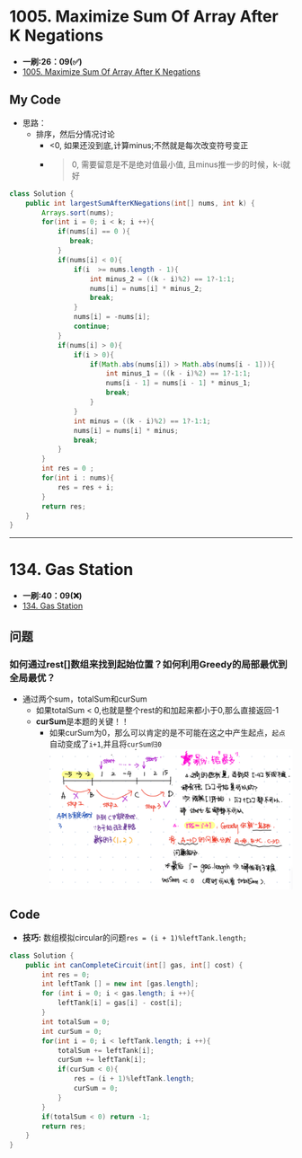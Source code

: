 # 1005. Maximize Sum Of Array After K Negations
* **一刷:26：09(✅)**
* [1005. Maximize Sum Of Array After K Negations](https://leetcode.com/problems/maximize-sum-of-array-after-k-negations/description/)

## My Code
* 思路：
  * 排序，然后分情况讨论
    * <0, 如果还没到底,计算minus;不然就是每次改变符号变正
    * >0, 需要留意是不是绝对值最小值, 且minus推一步的时候，k-i就好
```java
class Solution {
    public int largestSumAfterKNegations(int[] nums, int k) {
        Arrays.sort(nums);
        for(int i = 0; i < k; i ++){
            if(nums[i] == 0 ){
               break;
            }
            if(nums[i] < 0){
                if(i  >= nums.length - 1){
                    int minus_2 = ((k - i)%2) == 1?-1:1;
                    nums[i] = nums[i] * minus_2;
                    break;
                }
                nums[i] = -nums[i];
                continue;
            }
            if(nums[i] > 0){
                if(i > 0){
                    if(Math.abs(nums[i]) > Math.abs(nums[i - 1])){
                        int minus_1 = ((k - i)%2) == 1?-1:1;
                        nums[i - 1] = nums[i - 1] * minus_1;
                        break;
                    }
                }
                int minus = ((k - i)%2) == 1?-1:1;
                nums[i] = nums[i] * minus;
                break;
            }
        }
        int res = 0 ;
        for(int i : nums){
            res = res + i;
        }
        return res;
    }
}
```
***
# 134. Gas Station
* **一刷:40：09(❌)**
* [134. Gas Station](https://leetcode.com/problems/gas-station/)

## 问题
### 如何通过rest[]数组来找到起始位置？如何利用Greedy的局部最优到全局最优？
* 通过两个sum，totalSum和curSum
  * 如果totalSum < 0,也就是整个rest的和加起来都小于0,那么直接返回-1
  * **curSum**是本题的关键！！
    * 如果curSum为0，那么可以肯定的是不可能在这之中产生起点，`起点`自动变成了`i+1`,并且将`curSum归0`
  ![image](./img/134.jpeg)

## Code
* **技巧:** 数组模拟circular的问题`res = (i + 1)%leftTank.length;` 
```java
class Solution {
    public int canCompleteCircuit(int[] gas, int[] cost) {
        int res = 0;
        int leftTank [] = new int [gas.length];
        for (int i = 0; i < gas.length; i ++){
            leftTank[i] = gas[i] - cost[i];
        }
        int totalSum = 0;
        int curSum = 0;
        for(int i = 0; i < leftTank.length; i ++){
            totalSum += leftTank[i];
            curSum += leftTank[i];
            if(curSum < 0){
                res = (i + 1)%leftTank.length;
                curSum = 0;
            }
        }
        if(totalSum < 0) return -1;
        return res;
    }
}
```
